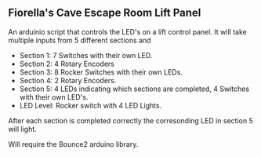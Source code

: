 ## Fiorella's Cave Escape Room Lift Panel

An arduinio script that controls the LED's on a lift control panel. It will take multiple inputs
from 5 different sections and
- Section 1: 7 Switches with their own LED.
- Section 2: 4 Rotary Encoders
- Section 3: 8 Rocker Switches with their own LEDs.
- Section 4: 2 Rotary Encoders.
- Section 5: 4 LEDs indicating which sections are completed, 4 Switches with their own LED's.
- LED Level: Rocker switch with 4 LED Lights.

After each section is completed correctly the corresonding LED in section 5 will light.

Will require the Bounce2 arduino library.
